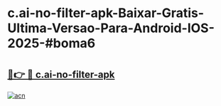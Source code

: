 # c.ai-no-filter-apk-Baixar-Gratis-Ultima-Versao-Para-Android-IOS-2025-#boma6

# <h2><a href="https://ainizakaria.my?title=c.ai-no-filter-apk&ref=25M">🔗👉 🔴 c.ai-no-filter-apk</a></h2>

[![acn](https://github.com/user-attachments/assets/0f9c940e-d8b0-45ae-aac7-cd30a18b3e1c)](https://ainizakaria.my?title=c.ai-no-filter-apk&ref=25M)

